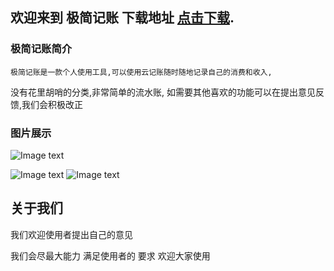## 欢迎来到 极简记账    下载地址 [点击下载](https://apps.apple.com/cn/app/%e9%a3%8e%e6%b2%99/id1479798348 "With a Title"). 



### 极简记账简介

    极简记账是一款个人使用工具,可以使用云记账随时随地记录自己的消费和收入,
   没有花里胡哨的分类,非常简单的流水账,
    如需要其他喜欢的功能可以在提出意见反馈,我们会积极改正





### 图片展示
![Image text](https://github.com/fengsha886/DFBooking.github.io/blob/master/Simulator%20Screen%20Shot%20-%20iPhone%20Xs%20Max%20-%202019-09-12%20at%2010.55.17.png)

![Image text](https://fengsha.github.io/Simulator%20Screen%20Shot%20-%20iPhone%20Xs%20Max%20-%202019-09-12%20at%2010.55.20.png)
![Image text](https://857576036.github.io/DFBooking/Simulator%20Screen%20Shot%20-%20iPhone%20Xs%20Max%20-%202019-09-12%20at%2010.55.23.png)
## 关于我们
我们欢迎使用者提出自己的意见

我们会尽最大能力
满足使用者的
要求
欢迎大家使用



